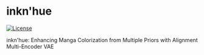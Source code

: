 # inkn'hue

[![License](https://img.shields.io/github/license/rossiyareich/inknhue)](https://github.com/rossiyareich/inknhue/blob/main/LICENSE)

inkn'hue: Enhancing Manga Colorization from Multiple Priors with Alignment Multi-Encoder VAE